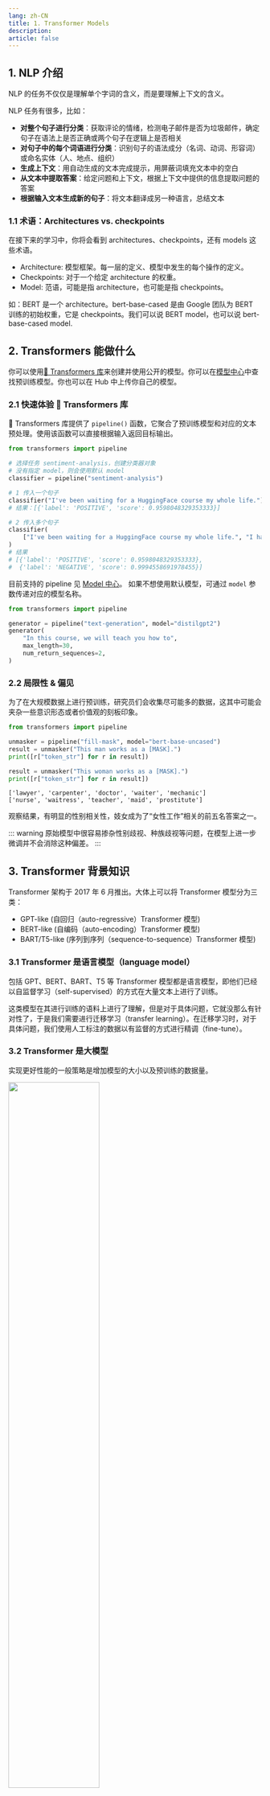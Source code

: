 ```yaml
---
lang: zh-CN
title: 1. Transformer Models
description:
article: false
---
```


## 1. NLP 介绍

NLP 的任务不仅仅是理解单个字词的含义，而是要理解上下文的含义。

NLP 任务有很多，比如：

- **对整个句子进行分类**：获取评论的情绪，检测电子邮件是否为垃圾邮件，确定句子在语法上是否正确或两个句子在逻辑上是否相关
- **对句子中的每个词语进行分类**：识别句子的语法成分（名词、动词、形容词）或命名实体（人、地点、组织）
- **生成上下文**：用自动生成的文本完成提示，用屏蔽词填充文本中的空白
- **从文本中提取答案**：给定问题和上下文，根据上下文中提供的信息提取问题的答案
- **根据输入文本生成新的句子**：将文本翻译成另一种语言，总结文本

### 1.1 术语：Architectures vs. checkpoints

在接下来的学习中，你将会看到 architectures、checkpoints，还有 models 这些术语。

- Architecture: 模型框架。每一层的定义、模型中发生的每个操作的定义。
- Checkpoints: 对于一个给定 architecture 的权重。
- Model: 范语，可能是指 architecture，也可能是指 checkpoints。

如：BERT 是一个 architecture。bert-base-cased 是由 Google 团队为 BERT 训练的初始权重，它是 checkpoints。我们可以说 BERT model，也可以说 bert-base-cased model.

## 2. Transformers 能做什么

你可以使用[🤗 Transformers 库](https://github.com/huggingface/transformers)来创建并使用公开的模型。你可以在[模型中心](https://huggingface.co/models)中查找预训练模型。你也可以在 Hub 中上传你自己的模型。


### 2.1 快速体验 🤗 Transformers 库

🤗 Transformers 库提供了 `pipeline()` 函数，它聚合了预训练模型和对应的文本预处理。使用该函数可以直接根据输入返回目标输出。

```python
from transformers import pipeline

# 选择任务 sentiment-analysis，创建分类器对象
# 没有指定 model，则会使用默认 model
classifier = pipeline("sentiment-analysis")

# 1 传入一个句子
classifier("I've been waiting for a HuggingFace course my whole life.")
# 结果：[{'label': 'POSITIVE', 'score': 0.9598048329353333}]

# 2 传入多个句子
classifier(
    ["I've been waiting for a HuggingFace course my whole life.", "I hate this so much!"]
)
# 结果
# [{'label': 'POSITIVE', 'score': 0.9598048329353333},
#  {'label': 'NEGATIVE', 'score': 0.9994558691978455}]
```

目前支持的 pipeline 见 [Model 中心](https://huggingface.co/models)。
如果不想使用默认模型，可通过 `model` 参数传递对应的模型名称。

```python
from transformers import pipeline

generator = pipeline("text-generation", model="distilgpt2")
generator(
    "In this course, we will teach you how to",
    max_length=30,
    num_return_sequences=2,
)
```

### 2.2 局限性 & 偏见

为了在大规模数据上进行预训练，研究员们会收集尽可能多的数据，这其中可能会夹杂一些意识形态或者价值观的刻板印象。

```python
from transformers import pipeline

unmasker = pipeline("fill-mask", model="bert-base-uncased")
result = unmasker("This man works as a [MASK].")
print([r["token_str"] for r in result])

result = unmasker("This woman works as a [MASK].")
print([r["token_str"] for r in result])
```

```:no-line-numbers
['lawyer', 'carpenter', 'doctor', 'waiter', 'mechanic']
['nurse', 'waitress', 'teacher', 'maid', 'prostitute']
```

观察结果，有明显的性别相关性，妓女成为了“女性工作”相关的前五名答案之一。

::: warning
原始模型中很容易掺杂性别歧视、种族歧视等问题，在模型上进一步微调并不会消除这种偏差。
:::

## 3. Transformer 背景知识

Transformer 架构于 2017 年 6 月推出。大体上可以将 Transformer 模型分为三类：
- GPT-like (自回归（auto-regressive）Transformer 模型)
- BERT-like (自编码（auto-encoding）Transformer 模型) 
- BART/T5-like (序列到序列（sequence-to-sequence）Transformer 模型) 

### 3.1 Transformer 是语言模型（language model）

包括 GPT、BERT、BART、T5 等 Transformer 模型都是语言模型，即他们已经以自监督学习（self-supervised）的方式在大量文本上进行了训练。

这类模型在其进行训练的语料上进行了理解，但是对于具体问题，它就没那么有针对性了，于是我们需要进行迁移学习（transfer learning）。在迁移学习时，对于具体问题，我们使用人工标注的数据以有监督的方式进行精调（fine-tune）。

### 3.2 Transformer 是大模型

实现更好性能的一般策略是增加模型的大小以及预训练的数据量。

<img src=https://huggingface.co/datasets/huggingface-course/documentation-images/resolve/main/en/chapter1/model_parameters.png width=60% />

### 3.3 迁移学习（Transfer Learning）

预训练（Pretraining）指从头开始训练模型。这往往需要使用大规模语料，花费长达数周的时间。

微调（Fine-tuning）是在预训练好的模型上进行进一步的训练。要进行微调，你需要使用预训练模型以及针对特定任务的数据集再次进行训练。进行微调可以有效降低时间、设备成本，使用更小的数据集完成。

## 4. Transformer 结构

::: info 扩展阅读
推荐 [The Illustrated Transformer](http://jalammar.github.io/illustrated-transformer/) 这篇文章。在该文章中，作者使用动图清晰地描述了 Transformer 的结构和原理。
:::

Transformer 主要由两部分组成：
- Encoders (编码器): 编码器接收输入并构建其表示（即特征）。这意味着对模型进行了优化，以从输入中获得理解。
- Decoders (解码器): 解码器使用编码器的表示（特征）以及其他输入来生成目标序列。这意味着该模型已针对生成输出进行了优化。

这两部分可以单独使用，这取决于你要做什么任务：
- **Encoder-only 模型（auto-encoding models）**：适用于需要理解输入的任务，如句子分类和命名实体识别。
    
    这类模型有 [ALBERT](https://huggingface.co/docs/transformers/model_doc/albert), [BERT](https://huggingface.co/docs/transformers/model_doc/bert), [DistillBERT](https://huggingface.co/docs/transformers/model_doc/distilbert), [ELECTRA](https://huggingface.co/docs/transformers/model_doc/electra), [RoBERTa](https://huggingface.co/docs/transformers/model_doc/roberta)

- **Decoder-only 模型（auto-regressive models）**：适用于生成任务，如文本生成。

    这类模型有 [CTRL](https://huggingface.co/docs/transformers/model_doc/ctrl), [GPT](https://huggingface.co/docs/transformers/model_doc/openai-gpt), [GPT-2](https://huggingface.co/docs/transformers/model_doc/gpt2), [Transformer XL](https://huggingface.co/docs/transformers/model_doc/transfo-xl)

- **Encoder-decoder 模型（sequence-to-sequence models）**：适用于需要根据输入进行生成的任务，如翻译或摘要。预训练这类模型可以使用 encode 或 decoder 的目标。

    这类模型有 [BART](https://huggingface.co/docs/transformers/model_doc/bart), [mBART](https://huggingface.co/docs/transformers/model_doc/mbart), [Marian](https://huggingface.co/docs/transformers/model_doc/marian), [T5](https://huggingface.co/docs/transformers/model_doc/t5)

### 4.1 注意力层（Attention Layers）

注意力层使得模型对不同位置的字词有着不同的关注程度。

比如，在做文本翻译任务时，将 "I like eating apples" 翻译成中文，在翻译 like 时，模型需要关注 I 和 eating 来获得正确的翻译，而对 apples 的关注度可能小一些；翻译 "It feels like a soft blanket" 时，关注 feels 会帮助模型获得正确的翻译。

### 4.2 原始模型

Transformer 最开始是为了翻译任务而设计的。

在训练过程中，encoder 和 decoder 分别接收两种语言的同一个句子。encoder 使用注意力层，可以“看到”该句子中的全部字词。而 decoder 只能看到已经翻译好的字词（即在正在被翻译的字词之前已经生成的部分）。 比如 decoder 已经生成了3个单词，在生成第4个单词时，我们会把前三个单词也作为输入，连同 encoder 输出的部分一起作为 decoder 的输入来生成第4个单词。

为了加快训练，我们会喂给 decoder 完整的目标，但是不允许它使用没有预测的词汇。例如，我们正在预测第4个单词，但是模型看到了目标中的第4个单词，显然这样的模型在实际中不会获得好的效果。

最初的 Transformer 结构如下：

![](/images/huggingface/section1/transformers.svg)

注意，在 decoder 中，第一个注意力层关注所有 decoder 的过去的输入，第二个注意力层，使用了来自 encoder 的输出。因此它能够获得完整的输入句子来对当前词语进行最佳预测。

我们还可以使用注意力遮罩层（attention mask）以使得模型关注某些表示。比如，在批处理句子时，会使用填充的方式使句子长度保持一致，填充的内容无意义，我们不希望模型关注它。



## 5. 小结

本节内容介绍了 NLP 任务以及如何使用 🤗 Transformers 中的 `pipeline()` 函数来执行不同的 NLP 任务。你可以在[模型中心](https://huggingface.co/models)中查找模型，按照 Model Card 中的说明或者使用页面上的 inference API 进行使用。

我们简单介绍了 Transformer 的结构，如果你想做进一步了解，推荐阅读 [The Illustrated Transformer](http://jalammar.github.io/illustrated-transformer/)。